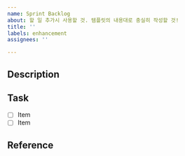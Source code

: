 ```yaml
---
name: Sprint Backlog
about: 할 일 추가시 사용할 것. 템플릿의 내용대로 충실히 작성할 것!
title: ''
labels: enhancement
assignees: ''

---
```


## Description

## Task

- [ ] Item
- [ ] Item

## Reference
